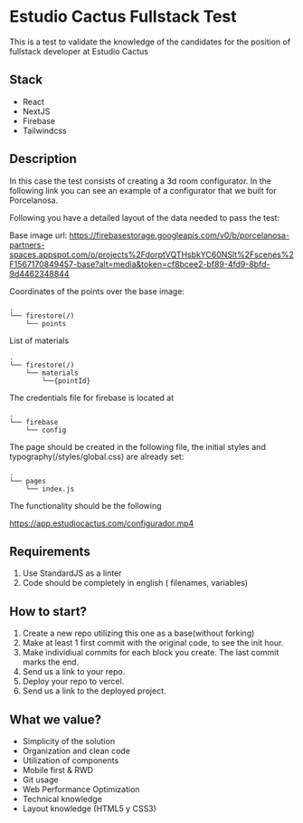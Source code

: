 # Estudio Cactus Fullstack Test

This is a test to validate the knowledge of the candidates for the position of fullstack developer at Estudio Cactus

## Stack

- React
- NextJS
- Firebase
- Tailwindcss

## Description

In this case the test consists of creating a 3d room configurator. In the following link you can see an example of a configurator that we built for Porcelanosa.

Following you have a detailed layout of the data needed to pass the test:

Base image url: https://firebasestorage.googleapis.com/v0/b/porcelanosa-partners-spaces.appspot.com/o/projects%2FdorptVQTHsbkYC60NSlt%2Fscenes%2F1567170849457-base?alt=media&token=cf8bcee2-bf89-4fd9-8bfd-9d4462348844

Coordinates of the points over the base image:

```
.
└── firestore(/)
    └── points
```

List of materials

```
.
└── firestore(/)
    └── materials
        └──{pointId}
```

The credentials file for firebase is located at

```
.
└── firebase
    └── config
```

The page should be created in the following file, the initial styles and typography(/styles/global.css) are already set:

```
.
└── pages
    └── index.js
```

The functionality should be the following

https://app.estudiocactus.com/configurador.mp4

## Requirements

1. Use StandardJS as a linter
2. Code should be completely in english ( filenames, variables)

## How to start?

1. Create a new repo utilizing this one as a base(without forking)
2. Make at least 1 first commit with the original code, to see the init hour.
3. Make individiual commits for each block you create. The last commit marks the end.
4. Send us a link to your repo.
5. Deploy your repo to vercel.
6. Send us a link to the deployed project.

## What we value?

- Simplicity of the solution
- Organization and clean code
- Utilization of components
- Mobile first & RWD
- Git usage
- Web Performance Optimization
- Technical knowledge
- Layout knowledge (HTML5 y CSS3)
